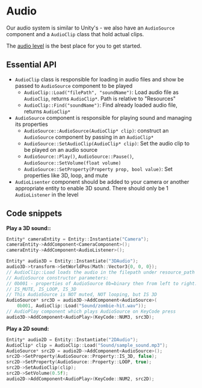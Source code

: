# Audio

Our audio system is similar to Unity's - we also have an `AudioSource` component and a `AudioClip` class that hold actual clips.

The [audio level](https://github.com/Isetta-Team/Isetta-Engine/blob/develop/Isetta/IsettaTestbed/AudioLevel/AudioLevel.cpp) is the best place for you to get started.

## Essential API
- `AudioClip` class is responsible for loading in audio files and show be passed to `AudioSource` component to be played
	- `AudioClip::Load("filePath", "soundName")`: Load audio file as `AudioClip`, returns `AudioClip*`. Path is relative to "Resources"
	- `AudioClip::Find("soundName")`: Find already loaded audio file, returns `AudioClip*`
- `AudioSource` component is responsible for playing sound and managing its properties
	- `AudioSource::AudioSource(AudioClip* clip)`: construct an `AudioSource` component by passing in an `AudioClip*`
	- `AudioSource::SetAudioClip(AudioClip* clip)`: Set the audio clip to be played on an audio source
	- `AudioSource::Play()`, `AudioSource::Pause()`, `AudioSource::SetVolume(float volume)`
	- `AudioSource::SetProperty(Property prop, bool value)`: Set properties like 3D, loop, and mute
- `AudioLisenter` component should be added to your camera or another appropriate entity to enable 3D sound. There should only be 1 `AudioListener` in the level

## Code snippets
**Play a 3D sound::**
``` cpp
Entity* cameraEntity = Entity::Instantiate("Camera");
cameraEntity->AddComponent<CameraComponent>();
cameraEntity->AddComponent<AudioListener>();

Entity* audio3D = Entity::Instantiate("3DAudio");
audio3D->transform->SetWorldPos(Math::Vector3{0, 0, 0});
// AudioClip::Load loads the audio in the filepath under resource_path
// AudioSource constructor parameters:
// 0b001 - properties of AudioSource 0b=binary then from left to right:
// IS_MUTE, IS_LOOP, IS_3D
// This AudioSource is NOT muted, NOT looping, but IS 3D
AudioSource* src3D = audio3D->AddComponent<AudioSource>(
    0b001, AudioClip::Load("Sound/zombie-hit.wav"));
// AudioPlay component which plays AudioSource on KeyCode press
audio3D->AddComponent<AudioPlay>(KeyCode::NUM3, src3D);
```

**Play a 2D sound:**
``` cpp
Entity* audio2D = Entity::Instantiate("2DAudio");
AudioClip* clip = AudioClip::Load("Sound/sample_sound.mp3");
AudioSource* src2D = audio2D->AddComponent<AudioSource>();
src2D->SetProperty(AudioSource::Property::IS_3D, false);
src2D->SetProperty(AudioSource::Property::LOOP, true);
src2D->SetAudioClip(clip);
src2D->SetVolume(0.5f);
audio2D->AddComponent<AudioPlay>(KeyCode::NUM2, src2D);
```

